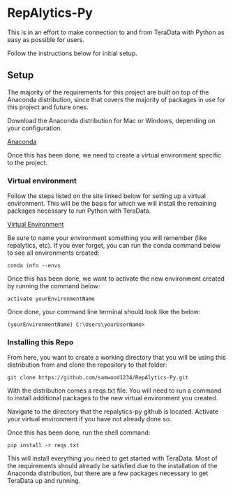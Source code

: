 # RepAlytics-Py

This is in an effort to make connection to and from TeraData with Python as easy as possible for users.

Follow the instructions below for initial setup.

## Setup

The majority of the requirements for this project are built on top of the Anaconda distribution, since that covers the majority of packages in use for this project and future ones.

Download the Anaconda distribution for Mac or Windows, depending on your configuration.

[Anaconda](https://www.anaconda.com/download/)

Once this has been done, we need to create a virtual environment specific to the project.

### Virtual environment

Follow the steps listed on the site linked below for setting up a virtual environment. This will be the basis for which we will install the remaining packages necessary to run Python with TeraData.

[Virtual Environment](http://uoa-eresearch.github.io/eresearch-cookbook/recipe/2014/11/20/conda/)

Be sure to name your environment something you will remember (like repalytics, etc). If you ever forget, you can run the conda command below to see all environments created:

`conda info --envs`

Once this has been done, we want to activate the new environment created by running the command below:

`activate yourEnvironmentName`

Once done, your command line terminal should look like the below:

`(yourEnvironmentName) C:\Users\yourUserName>`

### Installing this Repo

From here, you want to create a working directory that you will be using this distribution from and clone the repository to that folder:

`git clone https://github.com/samwood1234/RepAlytics-Py.git`

With the distribution comes a reqs.txt file. You will need to run a command to install additional packages to the new virtual environment you created.

Navigate to the directory that the repalytics-py github is located. Activate your virtual environment if you have not already done so.

Once this has been done, run the shell command:

`pip install -r reqs.txt`

This will install everything you need to get started with TeraData. Most of the requirements should already be satisfied due to the installation of the Anaconda distribution, but there are a few packages necessary to get TeraData up and running.
